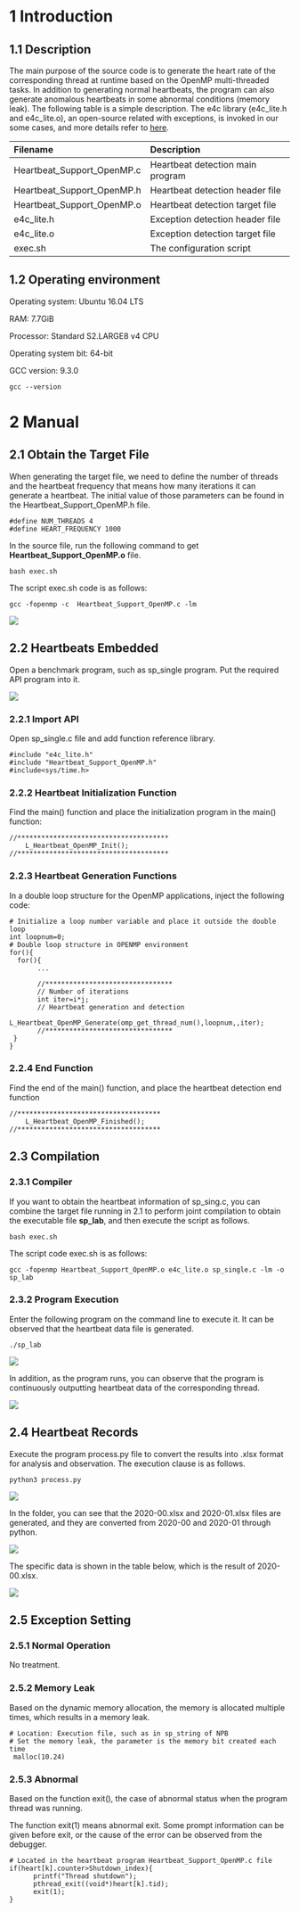 # 1 Introduction
## 1.1 Description

The main purpose of the source code is to generate the heart rate of the corresponding thread at runtime based on the OpenMP multi-threaded tasks. In addition to generating normal heartbeats, the program can also generate anomalous heartbeats in some abnormal conditions (memory leak). The following table is a simple description. The e4c library (e4c_lite.h and e4c_lite.o), an open-source related with exceptions, is invoked in our some cases, and more details refer to [here](https://github.com/guillermocalvo/exceptions4c).

| Filename | Description |
|:----|:----|
| Heartbeat_Support_OpenMP.c   | Heartbeat detection main program |
| Heartbeat_Support_OpenMP.h   | Heartbeat detection header file |
| Heartbeat_Support_OpenMP.o   | Heartbeat detection target file |
| e4c_lite.h   | Exception detection header file |
| e4c_lite.o   | Exception detection target file |
| exec.sh   | The configuration script |



## 1.2 Operating environment

Operating system: Ubuntu 16.04 LTS

RAM: 7.7GiB

Processor: Standard S2.LARGE8 v4 CPU

Operating system bit: 64-bit

GCC version: 9.3.0

```
gcc --version
```



# 2 Manual

## 2.1 Obtain the Target File
When generating the target file, we need to define the number of threads and the heartbeat frequency that means how many iterations it can generate a heartbeat.  The initial value of those parameters can be found in the Heartbeat_Support_OpenMP.h file.

```
#define NUM_THREADS 4
#define HEART_FREQUENCY 1000
```

In the source file, run the following command to get **Heartbeat_Support_OpenMP.o** file.

```
bash exec.sh
```
The script exec.sh code is as follows:
```
gcc -fopenmp -c  Heartbeat_Support_OpenMP.c -lm
```
![](./img/1.png)

## 2.2 Heartbeats Embedded
Open a benchmark program, such as sp_single program. Put the required API program into it.

![](./img/2.png)

### 2.2.1 Import API
Open sp_single.c file and add function reference library.

```
#include "e4c_lite.h"
#include "Heartbeat_Support_OpenMP.h"
#include<sys/time.h>
```
### 2.2.2 Heartbeat Initialization Function
Find the main() function and place the initialization program in the main() function:

```
//**************************************
    L_Heartbeat_OpenMP_Init();             
//**************************************
```
### 2.2.3 **Heartbeat Generation** Functions
In a double loop structure for the OpenMP applications, inject the following code:

```
# Initialize a loop number variable and place it outside the double loop
int loopnum=0;
# Double loop structure in OPENMP environment
for(){
  for(){
       ...
       
       //********************************
       // Number of iterations
       int iter=i*j;
       // Heartbeat generation and detection
       L_Heartbeat_OpenMP_Generate(omp_get_thread_num(),loopnum,,iter);
       //********************************
 }
}
```
### 2.2.4 End Function
Find the end of the main() function, and place the heartbeat detection end function

```
//************************************
    L_Heartbeat_OpenMP_Finished();
//************************************
```
## 2.3 Compilation
### 2.3.1  Compiler
If you want to obtain the heartbeat information of sp_sing.c, you can combine the target file running in 2.1 to perform joint compilation to obtain the executable file **sp_lab**, and then execute the script as follows.

```
bash exec.sh
```
The script code exec.sh is as follows:
```
gcc -fopenmp Heartbeat_Support_OpenMP.o e4c_lite.o sp_single.c -lm -o sp_lab
```

### 2.3.2 Program Execution
Enter the following program on the command line to execute it. It can be observed that the heartbeat data file is generated.

```
./sp_lab
```
![](./img/3.png)

In addition, as the program runs, you can observe that the program is continuously outputting heartbeat data of the corresponding thread.

![](./img/4_1.png)



## 2.4 **Heartbeat** Records

Execute the program process.py file to convert the results into .xlsx format for analysis and observation. The execution clause is as follows.

```
python3 process.py
```

![](./img/5_1.png)

In the folder, you can see that the 2020-00.xlsx and 2020-01.xlsx files are generated, and they are converted from 2020-00 and 2020-01 through python.

![](./img/5_2.png)

The specific data is shown in the table below, which is the result of 2020-00.xlsx.

![](./img/6.png)



## 2.5 Exception Setting

### 2.5.1 Normal Operation
No treatment.

###  2.5.2 Memory Leak
Based on the dynamic memory allocation, the memory is allocated multiple times, which results in a memory leak.

```
# Location: Execution file, such as in sp_string of NPB
# Set the memory leak, the parameter is the memory bit created each time
 malloc(10.24)
```
### 2.5.3 Abnormal
Based on the function exit(), the case of abnormal status when the program thread was running.

The function exit(1) means abnormal exit. Some prompt information can be given before exit, or the cause of the error can be observed from the debugger.

```
# Located in the heartbeat program Heartbeat_Support_OpenMP.c file
if(heart[k].counter>Shutdown_index){
      printf("Thread shutdown");
      pthread_exit((void*)heart[k].tid);
      exit(1);
}
```



